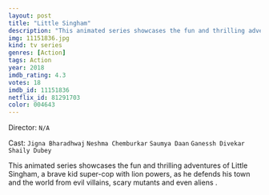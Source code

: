 ```yaml
---
layout: post
title: "Little Singham"
description: "This animated series showcases the fun and thrilling adventures of Little Singham, a brave kid super-cop with lion powers, as he defends his town and the world from evil villains, scary mutants and even aliens ..."
img: 11151836.jpg
kind: tv series
genres: [Action]
tags: Action 
year: 2018
imdb_rating: 4.3
votes: 18
imdb_id: 11151836
netflix_id: 81291703
color: 004643
---
```

Director: `N/A`  

Cast: `Jigna Bharadhwaj` `Neshma Chemburkar` `Saumya Daan` `Ganessh Divekar` `Shaily Dubey` 

This animated series showcases the fun and thrilling adventures of Little Singham, a brave kid super-cop with lion powers, as he defends his town and the world from evil villains, scary mutants and even aliens .